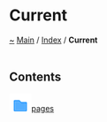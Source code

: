 <a id="current"></a>
<h1>Current</h1>
<a id="dir_f19befb0a20a037054255eb425fb4872"></a>
<a id="current"></a>
<a href="https://github.com/CharlesCarley/MdDox">~</a>
<a href="indexpage.md#main">Main</a>
<span class="inline-text">/</span>
<a href="index.md#index">Index</a>
<span class="inline-text">/</span>
<span class="bold-text"><b>Current</b></span>
<br/>
<br/>
<a id="contents"></a>
<h2>Contents</h2>
<span class="icon-list-item"><a href="dir_0fdaa85f2db5425911c36efff1ab1b08.md#pages" class="icon-list-item"><img src="../images/folder18px.svg" class="icon-list-item"/><span class="icon-list-item">pages</span>
</a>
</span>
<br/>
</div>
</div>
</body>
</html>
